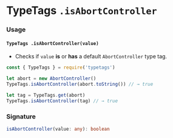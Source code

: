 # TypeTags `.isAbortController`

### Usage

#### `TypeTags .isAbortController(value)`

- Checks if `value` **is** or **has** a default `AbortController` type tag.

```js
const { TypeTags } = require('typetags')

let abort = new AbortController()
TypeTags.isAbortController(abort.toString()) // → true

let tag = TypeTags.get(abort)
TypeTags.isAbortController(tag) // → true
```

### Signature

```ts
isAbortController(value: any): boolean
```

